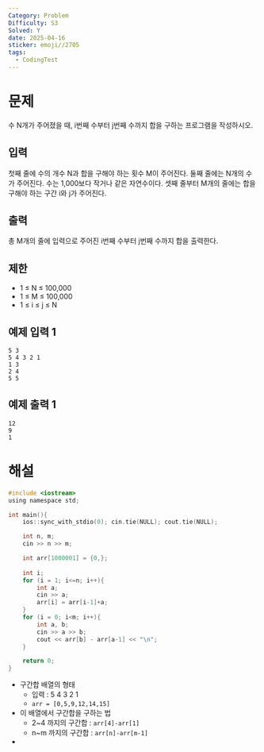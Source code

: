 ```yaml
---
Category: Problem
Difficulty: S3
Solved: Y
date: 2025-04-16
sticker: emoji//2705
tags:
  - CodingTest
---
```


# 문제

수 N개가 주어졌을 때, i번째 수부터 j번째 수까지 합을 구하는 프로그램을 작성하시오.

## 입력

첫째 줄에 수의 개수 N과 합을 구해야 하는 횟수 M이 주어진다. 둘째 줄에는 N개의 수가 주어진다. 수는 1,000보다 작거나 같은 자연수이다. 셋째 줄부터 M개의 줄에는 합을 구해야 하는 구간 i와 j가 주어진다.

## 출력

총 M개의 줄에 입력으로 주어진 i번째 수부터 j번째 수까지 합을 출력한다.

## 제한

- 1 ≤ N ≤ 100,000
- 1 ≤ M ≤ 100,000
- 1 ≤ i ≤ j ≤ N

## 예제 입력 1
```
5 3
5 4 3 2 1
1 3
2 4
5 5
```
## 예제 출력 1
```
12
9
1
```


# 해설
```c
#include <iostream>
using namespace std;

int main(){
    ios::sync_with_stdio(0); cin.tie(NULL); cout.tie(NULL);

    int n, m;
    cin >> n >> m;

    int arr[1000001] = {0,};
    
    int i;
    for (i = 1; i<=n; i++){
        int a;
        cin >> a;
        arr[i] = arr[i-1]+a;
    }
    for (i = 0; i<m; i++){
        int a, b;
        cin >> a >> b;
        cout << arr[b] - arr[a-1] << "\n";
    }

    return 0;
}
```

- 구간합 배열의 형태
	- 입력 : 5 4 3 2 1
	- `arr = [0,5,9,12,14,15]`
- 이 배열에서 구간합을 구하는 법
	- 2~4 까지의 구간합 : `arr[4]-arr[1]`
	- n~m 까지의 구간합 : `arr[n]-arr[m-1]`
- 
